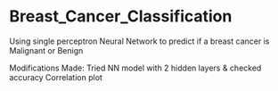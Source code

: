 # Breast_Cancer_Classification

Using single perceptron Neural Network to predict if a breast cancer is Malignant or Benign

Modifications Made:
Tried NN model with 2 hidden layers & checked accuracy
Correlation plot
